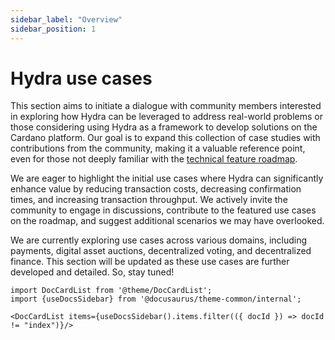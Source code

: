 ```yaml
---
sidebar_label: "Overview"
sidebar_position: 1
---
```


# Hydra use cases

This section aims to initiate a dialogue with community members interested in exploring how Hydra can be leveraged to address real-world problems or those considering using Hydra as a framework to develop solutions on the Cardano platform. Our goal is to expand this collection of case studies with contributions from the community, making it a valuable reference point, even for those not deeply familiar with the [technical feature roadmap](https://github.com/orgs/input-output-hk/projects/21).

We are eager to highlight the initial use cases where Hydra can significantly enhance value by reducing transaction costs, decreasing confirmation times, and increasing transaction throughput. We actively invite the community to engage in discussions, contribute to the featured use cases on the roadmap, and suggest additional scenarios we may have overlooked.

We are currently exploring use cases across various domains, including payments, digital asset auctions, decentralized voting, and decentralized finance. This section will be updated as these use cases are further developed and detailed. So, stay tuned!

```mdx-code-block
import DocCardList from '@theme/DocCardList';
import {useDocsSidebar} from '@docusaurus/theme-common/internal';

<DocCardList items={useDocsSidebar().items.filter(({ docId }) => docId != "index")}/>
```
